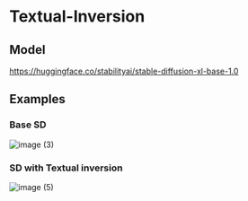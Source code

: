 # Textual-Inversion

## Model
[<https://huggingface.co/stabilityai/stable-diffusion-xl-base-1.0>](https://huggingface.co/runwayml/stable-diffusion-v1-5)

## Examples

### Base SD

![image (3)](https://github.com/dubsaider/Textual-Inversion/assets/44964427/9814537c-ea93-4779-8ca4-0c86de44f04b)


### SD with Textual inversion

![image (5)](https://github.com/dubsaider/Textual-Inversion/assets/44964427/7fc7e519-7b6f-4ccf-ad45-3ca414f9627a)
